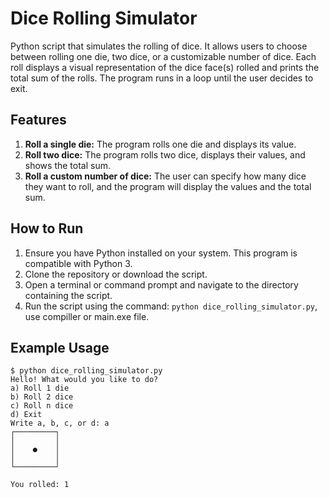 # Dice Rolling Simulator

Python script that simulates the rolling of dice. It allows users to choose between rolling one die, two dice, or a customizable number of dice. Each roll displays a visual representation of the dice face(s) rolled and prints the total sum of the rolls. The program runs in a loop until the user decides to exit. 
## Features

1. **Roll a single die:** The program rolls one die and displays its value.
2. **Roll two dice:** The program rolls two dice, displays their values, and shows the total sum.
3. **Roll a custom number of dice:** The user can specify how many dice they want to roll, and the program will display the values and the total sum.

## How to Run

1. Ensure you have Python installed on your system. This program is compatible with Python 3.
2. Clone the repository or download the script.
3. Open a terminal or command prompt and navigate to the directory containing the script.
4. Run the script using the command: `python dice_rolling_simulator.py`, use compiller or main.exe file.

## Example Usage

```shell
$ python dice_rolling_simulator.py
Hello! What would you like to do?
a) Roll 1 die
b) Roll 2 dice
c) Roll n dice
d) Exit
Write a, b, c, or d: a
┌─────────┐
│         │
│    ●    │
│         │
└─────────┘

You rolled: 1
